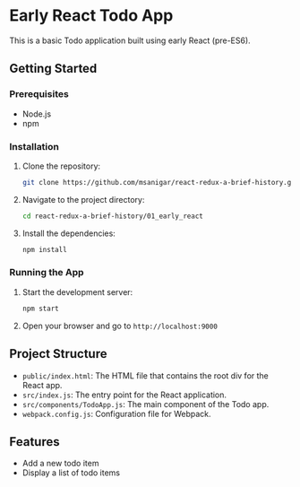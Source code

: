 # Early React Todo App

This is a basic Todo application built using early React (pre-ES6).

## Getting Started

### Prerequisites
- Node.js
- npm

### Installation
1. Clone the repository:
    ```sh
    git clone https://github.com/msanigar/react-redux-a-brief-history.git
    ```
2. Navigate to the project directory:
    ```sh
    cd react-redux-a-brief-history/01_early_react
    ```
3. Install the dependencies:
    ```sh
    npm install
    ```

### Running the App
1. Start the development server:
    ```sh
    npm start
    ```
2. Open your browser and go to `http://localhost:9000`

## Project Structure
- `public/index.html`: The HTML file that contains the root div for the React app.
- `src/index.js`: The entry point for the React application.
- `src/components/TodoApp.js`: The main component of the Todo app.
- `webpack.config.js`: Configuration file for Webpack.

## Features
- Add a new todo item
- Display a list of todo items